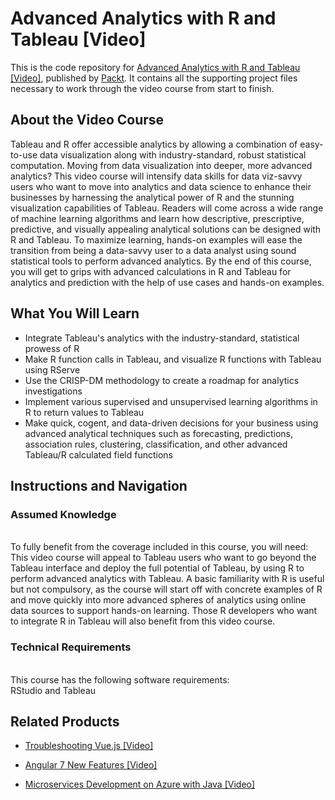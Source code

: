 # Advanced Analytics with R and Tableau [Video]
This is the code repository for [Advanced Analytics with R and Tableau [Video]](https://www.packtpub.com/big-data-and-business-intelligence/advanced-analytics-r-and-tableau-video?utm_source=github&utm_medium=repository&utm_campaign=9781788993388), published by [Packt](https://www.packtpub.com/?utm_source=github). It contains all the supporting project files necessary to work through the video course from start to finish.
## About the Video Course
Tableau and R offer accessible analytics by allowing a combination of easy-to-use data visualization along with industry-standard, robust statistical computation.
Moving from data visualization into deeper, more advanced analytics? This video course will intensify data skills for data viz-savvy users who want to move into analytics and data science to enhance their businesses by harnessing the analytical power of R and the stunning visualization capabilities of Tableau. Readers will come across a wide range of machine learning algorithms and learn how descriptive, prescriptive, predictive, and visually appealing analytical solutions can be designed with R and Tableau. To maximize learning, hands-on examples will ease the transition from being a data-savvy user to a data analyst using sound statistical tools to perform advanced analytics.
By the end of this course, you will get to grips with advanced calculations in R and Tableau for analytics and prediction with the help of use cases and hands-on examples.

<H2>What You Will Learn</H2>
<DIV class=book-info-will-learn-text>
<UL>
<LI> Integrate Tableau's analytics with the industry-standard, statistical prowess of R
<LI> Make R function calls in Tableau, and visualize R functions with Tableau using RServe
<LI> Use the CRISP-DM methodology to create a roadmap for analytics investigations
<LI> Implement various supervised and unsupervised learning algorithms in R to return values to Tableau
<LI> Make quick, cogent, and data-driven decisions for your business using advanced analytical techniques such as forecasting, predictions, association rules, clustering, classification, and other advanced Tableau/R calculated field functions	   </LI></UL></DIV>

## Instructions and Navigation
### Assumed Knowledge
<br>To fully benefit from the coverage included in this course, you will need:<br/>
This video course will appeal to Tableau users who want to go beyond the Tableau interface and deploy the full potential of Tableau, by using R to perform advanced analytics with Tableau. A basic familiarity with R is useful but not compulsory, as the course will start off with concrete examples of R and move quickly into more advanced spheres of analytics using online data sources to support hands-on learning. Those R developers who want to integrate R in Tableau will also benefit from this video course.

### Technical Requirements
<br>This course has the following software requirements:<br/>
RStudio and Tableau

## Related Products
* [Troubleshooting Vue.js [Video]](https://www.packtpub.com/application-development/troubleshooting-vuejs-video?utm_source=github&utm_medium=repository&utm_campaign=9781788993531)

* [Angular 7 New Features [Video]](https://www.packtpub.com/web-development/angular-7-new-features-video?utm_source=github&utm_medium=repository&utm_campaign=9781789619683)

* [Microservices Development on Azure with Java [Video]](https://www.packtpub.com/virtualization-and-cloud/microservices-development-azure-java-video?utm_source=github&utm_medium=repository&utm_campaign=9781789808858)
